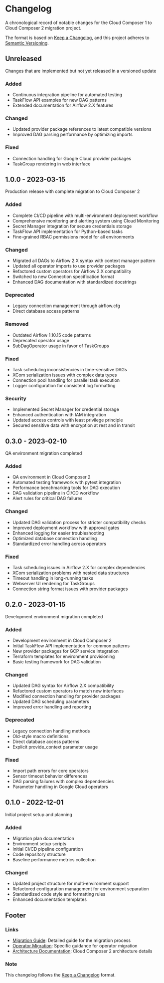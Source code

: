 # Changelog

A chronological record of notable changes for the Cloud Composer 1 to Cloud Composer 2 migration project.

The format is based on [Keep a Changelog](https://keepachangelog.com/en/1.0.0/), and this project adheres to [Semantic Versioning](https://semver.org/spec/v2.0.0.html).

## Unreleased

Changes that are implemented but not yet released in a versioned update

### Added

- Continuous integration pipeline for automated testing
- TaskFlow API examples for new DAG patterns
- Extended documentation for Airflow 2.X features

### Changed

- Updated provider package references to latest compatible versions
- Improved DAG parsing performance by optimizing imports

### Fixed

- Connection handling for Google Cloud provider packages
- TaskGroup rendering in web interface

## 1.0.0 - 2023-03-15

Production release with complete migration to Cloud Composer 2

### Added

- Complete CI/CD pipeline with multi-environment deployment workflow
- Comprehensive monitoring and alerting system using Cloud Monitoring
- Secret Manager integration for secure credentials storage
- TaskFlow API implementation for Python-based tasks
- Fine-grained RBAC permissions model for all environments

### Changed

- Migrated all DAGs to Airflow 2.X syntax with context manager pattern
- Updated all operator imports to use provider packages
- Refactored custom operators for Airflow 2.X compatibility
- Switched to new Connection specification format
- Enhanced DAG documentation with standardized docstrings

### Deprecated

- Legacy connection management through airflow.cfg
- Direct database access patterns

### Removed

- Outdated Airflow 1.10.15 code patterns
- Deprecated operator usage
- SubDagOperator usage in favor of TaskGroups

### Fixed

- Task scheduling inconsistencies in time-sensitive DAGs
- XCom serialization issues with complex data types
- Connection pool handling for parallel task execution
- Logger configuration for consistent log formatting

### Security

- Implemented Secret Manager for credential storage
- Enhanced authentication with IAM integration
- Updated access controls with least privilege principle
- Secured sensitive data with encryption at rest and in transit

## 0.3.0 - 2023-02-10

QA environment migration completed

### Added

- QA environment in Cloud Composer 2
- Automated testing framework with pytest integration
- Performance benchmarking tools for DAG execution
- DAG validation pipeline in CI/CD workflow
- Alert rules for critical DAG failures

### Changed

- Updated DAG validation process for stricter compatibility checks
- Improved deployment workflow with approval gates
- Enhanced logging for easier troubleshooting
- Optimized database connection handling
- Standardized error handling across operators

### Fixed

- Task scheduling issues in Airflow 2.X for complex dependencies
- XCom serialization problems with nested data structures
- Timeout handling in long-running tasks
- Webserver UI rendering for TaskGroups
- Connection string format issues with provider packages

## 0.2.0 - 2023-01-15

Development environment migration completed

### Added

- Development environment in Cloud Composer 2
- Initial TaskFlow API implementation for common patterns
- New provider packages for GCP service integration
- Terraform templates for environment provisioning
- Basic testing framework for DAG validation

### Changed

- Updated DAG syntax for Airflow 2.X compatibility
- Refactored custom operators to match new interfaces
- Modified connection handling for provider packages
- Updated DAG scheduling parameters
- Improved error handling and reporting

### Deprecated

- Legacy connection handling methods
- Old-style macro definitions
- Direct database access patterns
- Explicit provide_context parameter usage

### Fixed

- Import path errors for core operators
- Sensor timeout behavior differences
- DAG parsing failures with complex dependencies
- Parameter handling in Google Cloud operators

## 0.1.0 - 2022-12-01

Initial project setup and planning

### Added

- Migration plan documentation
- Environment setup scripts
- Initial CI/CD pipeline configuration
- Code repository structure
- Baseline performance metrics collection

### Changed

- Updated project structure for multi-environment support
- Refactored configuration management for environment separation
- Standardized code style and formatting rules
- Enhanced documentation templates

## Footer

### Links

- [Migration Guide](./migration_guide.md): Detailed guide for the migration process
- [Operator Migration](./operator_migration.md): Specific guidance for operator migration
- [Architecture Documentation](./composer2_architecture.md): Cloud Composer 2 architecture details

### Note

This changelog follows the [Keep a Changelog](https://keepachangelog.com/en/1.0.0/) format.
